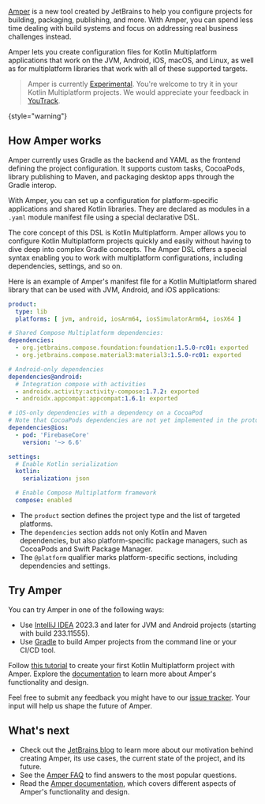 [//]: # (title: Project configuration with Amper)

[Amper](https://github.com/JetBrains/amper/tree/HEAD) is a new tool created by JetBrains to help you configure projects
for building, packaging, publishing, and more. With Amper, you can spend less time dealing with build systems and focus
on addressing real business challenges instead.

Amper lets you create configuration files for Kotlin Multiplatform applications that work on the JVM, Android, iOS,
macOS, and Linux, as well as for multiplatform libraries that work with all of these supported targets.

> Amper is currently [Experimental](supported-platforms.md#core-kotlin-multiplatform-technology-stability-levels).
> You're welcome to try it in your Kotlin Multiplatform projects.
> We would appreciate your feedback in [YouTrack](https://youtrack.jetbrains.com/issues/AMPER).
>
{style="warning"}

## How Amper works

Amper currently uses Gradle as the backend and YAML as the frontend defining the project configuration. It
supports custom tasks, CocoaPods, library publishing to Maven, and packaging desktop apps through the Gradle interop.

With Amper, you can set up a configuration for platform-specific applications and shared Kotlin libraries.
They are declared as modules in a `.yaml` module manifest file using a special declarative DSL.

The core concept of this DSL is Kotlin Multiplatform. Amper allows you to configure Kotlin Multiplatform projects
quickly and easily without having to dive deep into complex Gradle concepts. The Amper DSL offers a special syntax
enabling you to work with multiplatform configurations, including dependencies, settings, and so on.

Here is an example of Amper's manifest file for a Kotlin Multiplatform shared library that can be used with JVM,
Android, and iOS applications:

```yaml
product:
  type: lib
  platforms: [ jvm, android, iosArm64, iosSimulatorArm64, iosX64 ]

# Shared Compose Multiplatform dependencies:
dependencies:
  - org.jetbrains.compose.foundation:foundation:1.5.0-rc01: exported
  - org.jetbrains.compose.material3:material3:1.5.0-rc01: exported

# Android-only dependencies  
dependencies@android:
  # Integration compose with activities
  - androidx.activity:activity-compose:1.7.2: exported
  - androidx.appcompat:appcompat:1.6.1: exported

# iOS-only dependencies with a dependency on a CocoaPod
# Note that CocoaPods dependencies are not yet implemented in the prototype
dependencies@ios:
  - pod: 'FirebaseCore'
    version: '~> 6.6'

settings:
  # Enable Kotlin serialization
  kotlin:
    serialization: json

  # Enable Compose Multiplatform framework
  compose: enabled
```

* The `product` section defines the project type and the list of targeted platforms.
* The `dependencies` section adds not only Kotlin and Maven dependencies, but also platform-specific package managers,
  such as CocoaPods and Swift Package Manager.
* The `@platform` qualifier marks platform-specific sections, including dependencies and settings.

## Try Amper

You can try Amper in one of the following ways:

* Use [IntelliJ IDEA](https://www.jetbrains.com/idea/nextversion/) 2023.3 and later for JVM and Android projects
  (starting with build 233.11555).
* Use [Gradle](https://docs.gradle.org/current/userguide/userguide.html) to build Amper projects from the command line
  or your CI/CD tool.

Follow [this tutorial](https://github.com/JetBrains/amper/tree/HEAD/docs/Tutorial.md) to create your first Kotlin
Multiplatform project with Amper. Explore the [documentation](https://github.com/JetBrains/amper/tree/HEAD/docs/Documentation.md)
to learn more about Amper's functionality and design.

Feel free to submit any feedback you might have to our [issue tracker](https://youtrack.jetbrains.com/issues/AMPER).
Your input will help us shape the future of Amper.

## What's next

* Check out the [JetBrains blog](https://blog.jetbrains.com/blog/2023/11/09/amper-improving-the-build-tooling-user-experience)
  to learn more about our motivation behind creating Amper, its use cases, the current state of the project, and its future.
* See the [Amper FAQ](https://github.com/JetBrains/amper/tree/HEAD/docs/FAQ.md) to find answers to the most popular
  questions.
* Read the [Amper documentation](https://github.com/JetBrains/amper/tree/HEAD/docs/Documentation.md), which covers different
  aspects of Amper's functionality and design.
